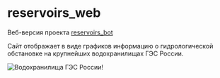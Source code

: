 # reservoirs_web
Веб-версия проекта [reservoirs_bot](https://github.com/hlystovea/reservoirs_bot)

Сайт отображает в виде графиков информацию о гидрологической обстановке на крупнейших водохранилищах ГЭС России.

![Водохранилища ГЭС России!](https://ucarecdn.com/bd418df3-7058-4759-8064-ff6c055adabb/-/preview/794x720/ "Водохранилища ГЭС России")
